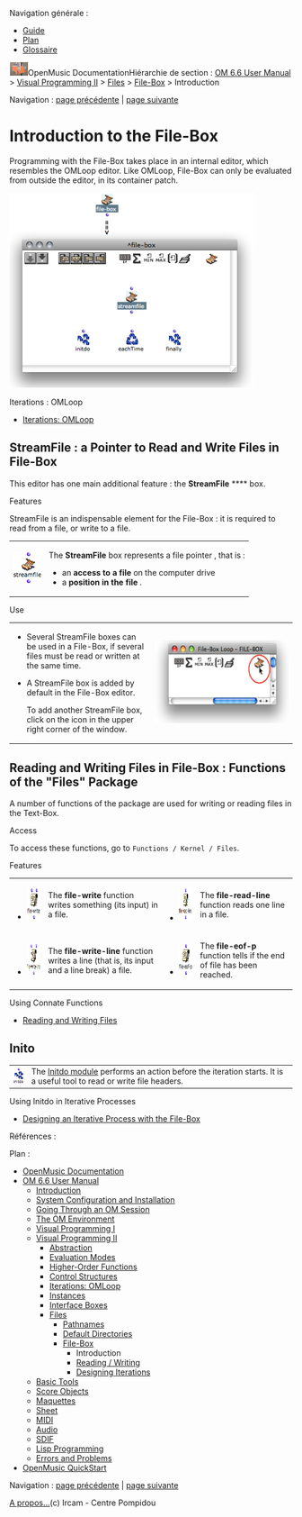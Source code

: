 <div id="tplf" class="tplPage">

<div id="tplh">

<span class="hidden">Navigation générale : </span>

  - [<span>Guide</span>](OM-Documentation.md)
  - [<span>Plan</span>](OM-Documentation_1.md)
  - [<span>Glossaire</span>](OM-Documentation_2.md)

</div>

<div id="tplt">

![empty.gif](../tplRes/page/empty.gif)![logoom1.png](../res/logoom1.png)<span class="tplTi">OpenMusic
Documentation</span><span class="sw_outStack_navRoot"><span class="hidden">Hiérarchie
de section : </span>[<span>OM 6.6 User
Manual</span>](OM-User-Manual.md)<span class="stkSep"> \>
</span>[<span>Visual Programming
II</span>](AdvancedVisualProgramming.md)<span class="stkSep"> \>
</span>[<span>Files</span>](Files.md)<span class="stkSep"> \>
</span>[<span>File-Box</span>](File-Box.md)<span class="stkSep"> \>
</span><span class="stkSel_yes"><span>Introduction</span></span></span>

</div>

<div class="tplNav">

<span class="hidden">Navigation : </span>[<span>page
précédente</span>](File-Box.md "page précédente(File-Box)")<span class="hidden">
| </span>[<span>page
suivante</span>](ReadingWriting.md "page suivante(Reading / Writing)")

</div>

<div id="tplc" class="tplc_out_yes">

<div style="text-align: center;">



</div>

<div class="headCo">

# <span>Introduction to the File-Box</span>

<div class="headCo_co">

<div>

<div class="infobloc">

<div class="txt">

Programming with the File-Box takes place in an internal editor, which
resembles the OMLoop editor. Like OMLoop, File-Box can only be evaluated
from outside the editor, in its container patch.

</div>

<div class="caption">

<div class="caption_co">

![file-box1.png](../res/file-box1.png)

</div>

</div>

<div class="linkSet">

<div class="linkSet_ti">

<span>Iterations : OMLoop</span>

</div>

<div class="linkUL">

  - [<span>Iterations: OMLoop</span>](OMLoop.md)

</div>

</div>

</div>

<div class="part">

## <span>StreamFile : a Pointer to Read and Write Files in File-Box</span>

<div class="part_co">

<div class="infobloc">

<div class="txt">

This editor has one main additional feature : the **StreamFile** ****
box.

</div>

</div>

<div class="infobloc">

<div class="infobloc_ti">

<span>Features</span>

</div>

<div class="txt">

StreamFile is an indispensable element for the File-Box : it is required
to read from a file, or write to a file.

</div>

<div class="txt">

<table>
<tbody>
<tr class="odd">
<td><p><span class="iconButton_tim"><img src="../res/streamfile_icon.png" class="sfile_icon-png_icon-gif_icon" width="49" height="58" alt="streamfile_icon.png" /></span></p></td>
<td><p>The <strong>StreamFile</strong> box represents a file pointer , that is :</p>
<ul>
<li><span>an <strong>access to a file</strong> on the computer drive</span></li>
<li><span>a <strong>position in the file</strong> . </span></li>
</ul></td>
</tr>
</tbody>
</table>

</div>

</div>

<div class="infobloc">

<div class="infobloc_ti">

<span>Use</span>

</div>

<div class="txtRes">

<table>
<colgroup>
<col style="width: 50%" />
<col style="width: 50%" />
</colgroup>
<tbody>
<tr class="odd">
<td><div class="dk_txtRes_txt txt">
<ul>
<li><p>Several StreamFile boxes can be used in a File-Box, if several files must be read or written at the same time.</p></li>
<li><p>A StreamFile box is added by default in the File-Box editor.</p>
<p>To add another StreamFile box, click on the icon in the upper right corner of the window.</p></li>
</ul>
</div></td>
<td><div class="caption">
<div class="caption_co">
<img src="../res/addfilebox.png" width="283" height="147" alt="addfilebox.png" />
</div>
</div></td>
</tr>
</tbody>
</table>

</div>

</div>

</div>

</div>

<div class="part">

## <span>Reading and Writing Files in File-Box : Functions of the "Files" Package</span>

<div class="part_co">

<div class="infobloc">

<div class="txt">

A number of functions of the package are used for writing or reading
files in the Text-Box.

</div>

</div>

<div class="infobloc">

<div class="infobloc_ti">

<span>Access</span>

</div>

<div class="txt">

To access these functions, go to `Functions / Kernel / Files`.

</div>

</div>

<div class="infobloc">

<div class="infobloc_ti">

<span>Features</span>

</div>

<div class="txt">

<table>
<tbody>
<tr class="odd">
<td><ul>
<li><p><span class="iconButton_tim"><img src="../res/write_icon.png" class="sfile_icon-png_icon-gif_icon" width="48" height="56" alt="write_icon.png" /></span></p></li>
</ul></td>
<td><p>The <strong>file-write</strong> function writes something (its input) in a file.</p></td>
<td><ul>
<li><p><span class="iconButton_tim"><img src="../res/readline_icon.png" class="sfile_icon-png_icon-gif_icon" width="66" height="59" alt="readline_icon.png" /></span></p></li>
</ul></td>
<td><p>The <strong>file-read-line</strong> function reads one line in a file.</p></td>
</tr>
<tr class="even">
<td><ul>
<li><p><span class="iconButton_tim"><img src="../res/writeline_icon.png" class="sfile_icon-png_icon-gif_icon" width="69" height="54" alt="writeline_icon.png" /></span></p></li>
</ul></td>
<td><p>The <strong>file-write-line</strong> function writes a line (that is, its input and a line break) a file.</p></td>
<td><ul>
<li><p><span class="iconButton_tim"><img src="../res/eof_icon.png" class="sfile_icon-png_icon-gif_icon" width="46" height="54" alt="eof_icon.png" /></span></p></li>
</ul></td>
<td><p>The <strong>file-eof-p</strong> function tells if the end of file has been reached.</p></td>
</tr>
</tbody>
</table>

</div>

<div class="linkSet">

<div class="linkSet_ti">

<span>Using Connate Functions</span>

</div>

<div class="linkUL">

  - [<span>Reading and Writing Files</span>](ReadingWriting.md)

</div>

</div>

</div>

</div>

</div>

<div class="part">

## <span>Inito</span>

<div class="part_co">

<div class="infobloc">

<div class="txt">

|                                                                             |                                                                                                                                                        |
| --------------------------------------------------------------------------- | ------------------------------------------------------------------------------------------------------------------------------------------------------ |
| <span class="iconButton_tim">![init\_icon.png](../res/init_icon.png)</span> | The [<span>Initdo module</span>](LoopEvaluators.md) performs an action before the iteration starts. It is a useful tool to read or write file headers. |

</div>

<div class="linkSet">

<div class="linkSet_ti">

<span>Using Initdo in Iterative Processes</span>

</div>

<div class="linkUL">

  - [<span>Designing an Iterative Process with the
    File-Box</span>](FileBoxIterations.md)

</div>

</div>

</div>

</div>

</div>

</div>

</div>

</div>

<span class="hidden">Références : </span>

</div>

<div id="tplo" class="tplo_out_yes">

<div class="tplOTp">

<div class="tplOBm">

<div id="mnuFrm">

<span class="hidden">Plan :</span>

<div id="mnuFrmUp" onmouseout="menuScrollTiTask.fSpeed=0;" onmouseover="if(menuScrollTiTask.fSpeed&gt;=0) {menuScrollTiTask.fSpeed=-2; scTiLib.addTaskNow(menuScrollTiTask);}" onclick="menuScrollTiTask.fSpeed-=2;" style="display: none;">

<span id="mnuFrmUpLeft">[](#)</span><span id="mnuFrmUpCenter"></span><span id="mnuFrmUpRight"></span>

</div>

<div id="mnuScroll">

  - [<span>OpenMusic Documentation</span>](OM-Documentation.md)
  - [<span>OM 6.6 User Manual</span>](OM-User-Manual.md)
      - [<span>Introduction</span>](00-Sommaire.md)
      - [<span>System Configuration and
        Installation</span>](Installation.md)
      - [<span>Going Through an OM Session</span>](Goingthrough.md)
      - [<span>The OM Environment</span>](Environment.md)
      - [<span>Visual Programming I</span>](BasicVisualProgramming.md)
      - [<span>Visual Programming
        II</span>](AdvancedVisualProgramming.md)
          - [<span>Abstraction</span>](Abstraction.md)
          - [<span>Evaluation Modes</span>](EvalModes.md)
          - [<span>Higher-Order Functions</span>](HighOrder.md)
          - [<span>Control Structures</span>](Control.md)
          - [<span>Iterations: OMLoop</span>](OMLoop.md)
          - [<span>Instances</span>](Instances.md)
          - [<span>Interface Boxes</span>](InterfaceBoxes.md)
          - [<span>Files</span>](Files.md)
              - [<span>Pathnames</span>](Pathnames.md)
              - [<span>Default Directories</span>](DefDirectories.md)
              - [<span>File-Box</span>](File-Box.md)
                  - <span id="i3" class="outLeftSel_yes"><span>Introduction</span></span>
                  - [<span>Reading / Writing</span>](ReadingWriting.md)
                  - [<span>Designing
                    Iterations</span>](FileBoxIterations.md)
      - [<span>Basic Tools</span>](BasicObjects.md)
      - [<span>Score Objects</span>](ScoreObjects.md)
      - [<span>Maquettes</span>](Maquettes.md)
      - [<span>Sheet</span>](Sheet.md)
      - [<span>MIDI</span>](MIDI.md)
      - [<span>Audio</span>](Audio.md)
      - [<span>SDIF</span>](SDIF.md)
      - [<span>Lisp Programming</span>](Lisp.md)
      - [<span>Errors and Problems</span>](errors.md)
  - [<span>OpenMusic QuickStart</span>](QuickStart-Chapters.md)

</div>

<div id="mnuFrmDown" onmouseout="menuScrollTiTask.fSpeed=0;" onmouseover="if(menuScrollTiTask.fSpeed&lt;=0) {menuScrollTiTask.fSpeed=2; scTiLib.addTaskNow(menuScrollTiTask);}" onclick="menuScrollTiTask.fSpeed+=2;" style="display: none;">

<span id="mnuFrmDownLeft">[](#)</span><span id="mnuFrmDownCenter"></span><span id="mnuFrmDownRight"></span>

</div>

</div>

</div>

</div>

</div>

<div class="tplNav">

<span class="hidden">Navigation : </span>[<span>page
précédente</span>](File-Box.md "page précédente(File-Box)")<span class="hidden">
| </span>[<span>page
suivante</span>](ReadingWriting.md "page suivante(Reading / Writing)")

</div>

<div id="tplb">

[<span>A propos...</span>](OM-Documentation_3.md)(c) Ircam - Centre
Pompidou

</div>

</div>
